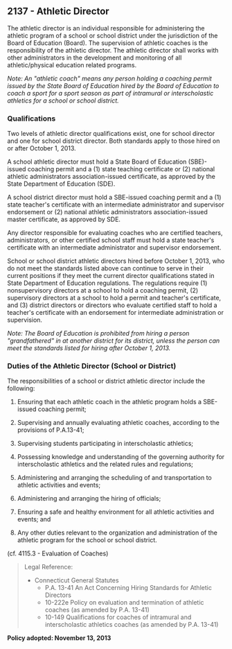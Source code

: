 ## 2137 - Athletic Director

The athletic director is an individual responsible for administering the athletic program of a school or school district under the jurisdiction of the Board of Education (Board).  The supervision of athletic coaches is the responsibility of the athletic director. The athletic director shall works with other administrators in the development and monitoring of all athletic/physical education related programs.

*Note:  An "athletic coach" means any person holding a coaching permit issued by the State Board of Education hired by the Board of Education to coach a sport for a sport season as part of intramural or interscholastic athletics for a school or school district.*

### Qualifications

Two levels of athletic director qualifications exist, one for school director and one for school district director. Both standards apply to those hired on or after October 1, 2013.

A school athletic director must hold a State Board of Education (SBE)-issued coaching permit and a (1) state teaching certificate or (2) national athletic administrators association-issued certificate, as approved by the State Department of Education (SDE).

A school district director must hold a SBE-issued coaching permit and a (1) state teacher's certificate with an intermediate administrator and supervisor endorsement or (2) national athletic administrators association-issued master certificate, as approved by SDE.

Any director responsible for evaluating coaches who are certified teachers, administrators, or other certified school staff must hold a state teacher's certificate with an intermediate administrator and supervisor endorsement.

School or school district athletic directors hired before October 1, 2013, who do not meet the standards listed above can continue to serve in their current positions if they meet the current director qualifications stated in State Department of Education regulations. The regulations require (1) nonsupervisory directors at a school to hold a coaching permit, (2) supervisory directors at a school to hold a permit and teacher's certificate, and (3) district directors or directors who evaluate certified staff to hold a teacher's certificate with an endorsement for intermediate administration or supervision.

*Note:  The Board of Education is prohibited from hiring a person "grandfathered" in at another district for its district, unless the person can meet the standards listed for hiring after October 1, 2013.*

### Duties of the Athletic Director (School or District)

The responsibilities of a school or district athletic director include the following:

1.  Ensuring that each athletic coach in the athletic program holds a SBE-issued coaching permit;

2.  Supervising and annually evaluating athletic coaches, according to the provisions of P.A.13-41;

3.  Supervising students participating in interscholastic athletics;

4.  Possessing knowledge and understanding of the governing authority for interscholastic athletics and the related rules and regulations;

5.  Administering and arranging the scheduling of and transportation to athletic activities and events;

6.  Administering and arranging the hiring of officials;

7.  Ensuring a safe and healthy environment for all athletic activities and events; and

8.  Any other duties relevant to the organization and administration of the athletic program for the school or school district.

(cf. 4115.3 - Evaluation of Coaches)

> Legal Reference:  
> 
> * Connecticut General Statutes
>   * P.A. 13-41 An Act Concerning Hiring Standards for Athletic Directors
>   * 10-222e Policy on evaluation and termination of athletic coaches (as amended by P.A. 13-41)
>   * 10-149 Qualifications for coaches of intramural and interscholastic athletics coaches (as amended by P.A. 13-41)

**Policy adopted:  November 13, 2013**
